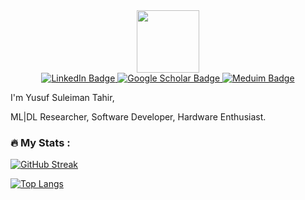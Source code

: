 <div id="header" align="center">
  <img src="https://media.giphy.com/media/MeJgB3yMMwIaHmKD4z/giphy.gif" width="100"/>
</div>
<div id=header align="center" >
<div id="badges">
  <a href="www.linkedin.com/in/yusuf-suleiman-tahir-895546a9">
    <img src="https://img.shields.io/badge/LinkedIn-blue?style=for-the-badge&logo=linkedin&logoColor=white" alt="LinkedIn Badge"/>
  </a>
  <a href="https://scholar.google.com/citations?user=WA9rmeIAAAAJ&hl=en">
    <img src="https://img.shields.io/badge/Google Scholar-grey?style=for-the-badge&logo=Google Scholar&logoColor=white" alt="Google Scholar Badge"/>
  </a>
  <a href="https://medium.com/@yutaone1">
    <img src="https://img.shields.io/badge/Medium-black?style=for-the-badge&logo=Medium&logoColor=white" alt="Meduim Badge"/>
  </a>
</div>
<img src="https://komarev.com/ghpvc/?username=YusufSuleimanTahir&style=flat-square&color=blue" alt=""/>
</div>

<p>I'm Yusuf Suleiman Tahir,</p>

<p>ML|DL Researcher, Software Developer, Hardware Enthusiast.</p>



### :fire: My Stats :

[![GitHub Streak](http://github-readme-streak-stats.herokuapp.com?user=YusufSuleimanTahir&theme=tokyonight_duo&hide_border=true)](https://git.io/streak-stats)

[![Top Langs](https://github-readme-stats.vercel.app/api/top-langs/?username=YusufSuleimanTahir&layout=compact&theme=vision-friendly-dark)](https://github.com/anuraghazra/github-readme-stats)
